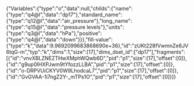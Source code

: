 {"Variables":{"type":"o","data":null,"childs":{"name":{"type":"q4@l","data":"dp17"},"standard_name":{"type":"q12@l","data":"air_pressure"},"long_name":{"type":"q15@l","data":"pressure levels"},"units":{"type":"q3@l","data":"hPa"},"positive":{"type":"q4@l","data":"down"}}},"fill-value":{"type":"k","data":9.9692099683868690e+36},"id":"zUKt228fVwmnZe6JV6tqG-m","typ":"k","dims":1,"size":[17],"dims_dset_id":["dp17"],"fragments":[{"id":"vnvXBLZNEZTHwXMphWQwb6D","pid":"p1","size":[17],"offset":[0]},
{"id":"g9up0IHXPJwm9tYfozzLLBA","pid":"p1","size":[17],"offset":[0]},
{"id":"o-DRPVUiCKYV0W9LhodcaL7","pid":"p1","size":[17],"offset":[0]},
{"id":"GvGVAA-1i7ngZ2Y-_mTPs1O","pid":"p1","size":[17],"offset":[0]}]}